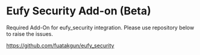 # Eufy Security Add-on (Beta)

 Required Add-On for eufy_security integration. Please use repository below to raise the issues.
 
 https://github.com/fuatakgun/eufy_security
